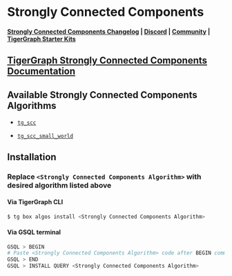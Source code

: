 
# Strongly Connected Components

#### [Strongly Connected Components Changelog](https://github.com/tigergraph/gsql-graph-algorithms/blob/master/algorithms/Community/connected_components/strongly_connected_components/CHANGELOG.md) | [Discord](https://discord.gg/vFbmPyvJJN) | [Community](https://community.tigergraph.com) | [TigerGraph Starter Kits](https://github.com/zrougamed/TigerGraph-Starter-Kits-Parser)

## [TigerGraph Strongly Connected Components Documentation](https://docs.tigergraph.com/graph-ml/current/community-algorithms/strongly-connected-components)

## Available Strongly Connected Components Algorithms 

* [`tg_scc`](https://github.com/tigergraph/gsql-graph-algorithms/blob/master/algorithms/Community/connected_components/strongly_connected_components/standard/tg_scc.gsql)

* [`tg_scc_small_world`](https://github.com/tigergraph/gsql-graph-algorithms/blob/master/algorithms/Community/connected_components/strongly_connected_components/small_world/tg_scc_small_world.gsql)

## Installation 

### Replace `<Strongly Connected Components Algorithm>` with desired algorithm listed above 

#### Via TigerGraph CLI

```bash
$ tg box algos install <Strongly Connected Components Algorithm>
```

#### Via GSQL terminal

```bash
GSQL > BEGIN
# Paste <Strongly Connected Components Algorithm> code after BEGIN command
GSQL > END 
GSQL > INSTALL QUERY <Strongly Connected Components Algorithm>
```
